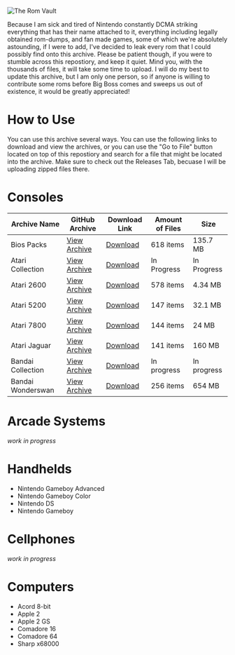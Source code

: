 ![The Rom Vault](https://github.com/TheArchyvist/the-rom-vault/blob/master/Assests%20and%20Notes/Pictures/roms%20vault%20resized.png)

Because I am sick and tired of Nintendo constantly DCMA striking everything that has their name attached to it, everything including legally obtained rom-dumps, and fan made games, some of which we're absolutely astounding, if I were to add, I've decided to leak every rom that I could possibly find onto this archive. Please be patient though, if you were to stumble across this repostiory, and keep it quiet. Mind you, with the thousands of files, it will take some time to upload. I will do my best to update this archive, but I am only one person, so if anyone is willing to contribute some roms before Big Boss comes and sweeps us out of existence, it would be greatly appreciated!

# How to Use
You can use this archive several ways. You can use the following links to download and view the archives, or you can use the "Go to File" button located on top of this repostiory and search for a file that might be located into the archive. Make sure to check out the Releases Tab, becuase I will be uploading zipped files there.

# Consoles
| Archive Name | GitHub Archive | Download Link | Amount of Files | Size |
|--------------------|--------------------|--------------------|--------------------|--------------------|
| Bios Packs         | [View Archive](https://github.com/TheArchyvist/the-rom-vault/tree/master/Consoles/Bios%20Packs) | [Download](https://github.com/TheArchyvist/the-rom-vault/releases/tag/bios) | 618 items | 135.7 MB |
| Atari Collection | [View Archive](https://github.com/TheArchyvist/the-rom-vault/tree/master/Consoles/Atari) | [Download](https://downgit.github.io/#/home?url=https://github.com/TheArchyvist/the-rom-vault/tree/master/Consoles/Atari) | In Progress | In Progress |
| Atari 2600 | [View Archive](https://github.com/TheArchyvist/the-rom-vault/tree/master/Consoles/Atari/Atari%202600) | [Download](https://github.com/TheArchyvist/the-rom-vault/releases/tag/Atari2600) | 578 items | 4.34 MB |
| Atari 5200 |  [View Archive](https://github.com/TheArchyvist/the-rom-vault/tree/master/Consoles/Atari/Atari%205200) | [Download](https://github.com/TheArchyvist/the-rom-vault/releases/tag/Atari5200) | 147 items | 32.1 MB |
| Atari 7800 |  [View Archive](https://github.com/TheArchyvist/the-rom-vault/tree/master/Consoles/Atari/Atari%207800) | [Download](https://github.com/TheArchyvist/the-rom-vault/releases/tag/Atari7800) | 144 items | 24 MB |
| Atari Jaguar |  [View Archive](https://github.com/TheArchyvist/the-rom-vault/tree/master/Consoles/Atari/Atari%20Jaguar) | [Download](https://github.com/TheArchyvist/the-rom-vault/releases/tag/AtariJaguar)| 141 items | 160 MB |
| Bandai Collection | [View Archive](https://github.com/TheArchyvist/the-rom-vault/tree/master/Consoles/Bandai) | [Download](https://downgit.github.io/#/home?url=https://github.com/TheArchyvist/the-rom-vault/tree/master/Consoles/Bandai) | In progress | In progress |
| Bandai Wonderswan | [View Archive](https://github.com/TheArchyvist/the-rom-vault/tree/master/Consoles/Bandai/Bandai%20Wonderswan) | [Download](https://github.com/TheArchyvist/the-rom-vault/releases/tag/BandaiWonderswan) | 256 items | 654 MB |


# Arcade Systems
_work in progress_

# Handhelds
* Nintendo Gameboy Advanced
* Nintendo Gameboy Color
* Nintendo DS
* Nintendo Gameboy

# Cellphones
_work in progress_

# Computers
* Acord 8-bit
* Apple 2
* Apple 2 GS
* Comadore 16
* Comadore 64
* Sharp x68000
